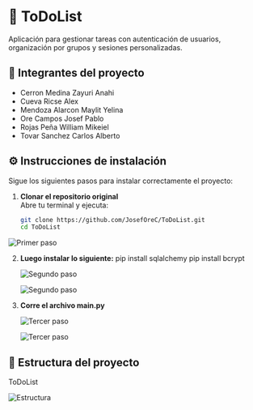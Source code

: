 # 📝 ToDoList

Aplicación para gestionar tareas con autenticación de usuarios, organización por grupos y sesiones personalizadas.

## 👥 Integrantes del proyecto

- Cerron Medina Zayuri Anahi
- Cueva Ricse Alex
- Mendoza Alarcon Maylit Yelina
- Ore Campos Josef Pablo
- Rojas Peña William Mikeiel 
- Tovar Sanchez Carlos Alberto


## ⚙️ Instrucciones de instalación

Sigue los siguientes pasos para instalar correctamente el proyecto:

1. **Clonar el repositorio original**  
   Abre tu terminal y ejecuta:
   ```bash
   git clone https://github.com/JosefOreC/ToDoList.git
   cd ToDoList 
  ![Primer paso](https://i.imgur.com/wrxPQHv.png)
   
2. **Luego instalar lo siguiente:** 
pip install sqlalchemy
pip install bcrypt

    ![Segundo paso](https://i.imgur.com/dX6qG0q.png)
   
    ![Segundo paso](https://i.imgur.com/j8iUxGf.png)
   
3. **Corre el archivo main.py**
   
   ![Tercer paso](https://i.imgur.com/FF1fIn3.png)
   
   ![Tercer paso](https://i.imgur.com/bRBQ4vO.png)
   
## 📁 Estructura del proyecto

ToDoList

![Estructura](https://i.imgur.com/l7r5bLA.png)


